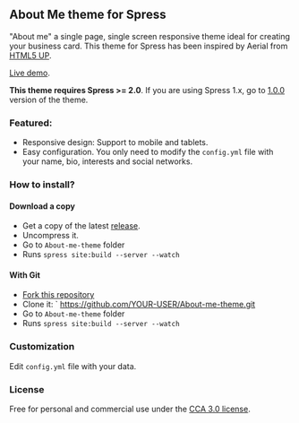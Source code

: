 ## About Me theme for Spress

"About me" a single page, single screen responsive theme ideal for creating your business card. 
This theme for Spress has been inspired by Aerial from [HTML5 UP](http://html5up.net).

[Live demo](http://spress-add-ons.github.io/about-me/).

**This theme requires Spress >= 2.0**. If you are using Spress 1.x, go to [1.0.0](https://github.com/spress-add-ons/About-me-theme/releases/tag/v1.0.0) version of the theme.

### Featured:

* Responsive design: Support to mobile and tablets.
* Easy configuration. You only need to modify the `config.yml` file with your name, bio, interests and social networks.

### How to install?

#### Download a copy

* Get a copy of the latest [release](https://github.com/spress-add-ons/About-me-theme/releases).
* Uncompress it.
* Go to `About-me-theme` folder
* Runs `spress site:build --server --watch`

#### With Git

* [Fork this repository](https://github.com/spress-add-ons/About-me-theme/fork)
* Clone it: ` https://github.com/YOUR-USER/About-me-theme.git
* Go to `About-me-theme` folder
* Runs `spress site:build --server --watch`

### Customization

Edit `config.yml` file with your data.

### License 
Free for personal and commercial use under the [CCA 3.0 license](https://creativecommons.org/licenses/by/3.0/).
